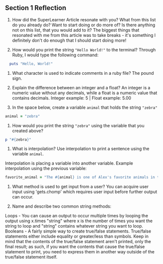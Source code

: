 ## Section 1 Reflection

1. How did the SuperLearner Article resonate with you? What from this list do you already do? Want to start doing or do more of? Is there anything not on this list, that you would add to it?
The biggest things that resonated with me from this article was to take breaks - it's something I definitely don't do enough that I should start doing more!

1. How would you print the string `"Hello World!"` to the terminal?
Through Ruby, I would type the following command:

```rb
  puts "Hello, World!"
```

1. What character is used to indicate comments in a ruby file?
The pound sign.

1. Explain the difference between an integer and a float?
An integer is a numeric value without any decimals, while a float is a numeric value that contains decimals.
Integer example: 5 | Float example: 5.00

1. In the space below, create a variable `animal` that holds the string `"zebra"`

```rb
animal = "zebra"
```

1. How would you print the string `"zebra"` using the variable that you created above?

```rb
p "#{zebra}"
```

1. What is interpolation? Use interpolation to print a sentence using the variable `animal`.

Interpolation is placing a variable into another variable.
Example interpolation using the previous variable:

```rb
favorite_animal = "The #{animal} is one of Alex's favorite animals in the zoo."
```

1. What method is used to get input from a user?
You can acquire user input using 'gets.chomp' which requires user input before further output can occur.

1. Name and describe two common string methods:

Loops - You can cause an output to occur multiple times by looping the output using x.times "string" where x is the number of times you want the string to loop and "string" contains whatever string you want to loop.
Booleans - A fairly simple way to create true/false statements. True/false statements either include equality or greater/less than symbols. Keep in mind that the contents of the true/false statement aren't printed, only the final result; as such, if you want the contents that cause the true/false statement to print, you need to express them in another way outside of the true/false statement itself.
